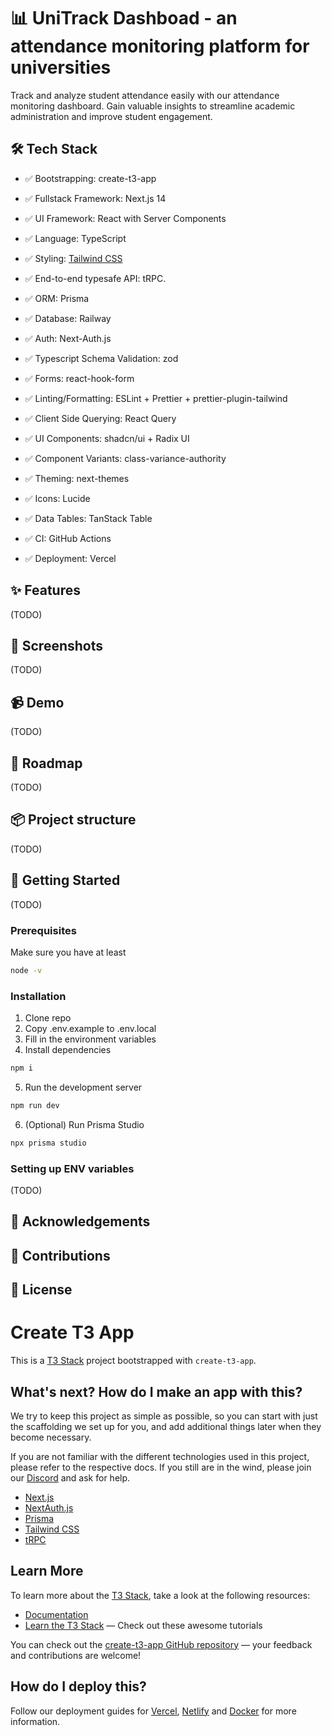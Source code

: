 # 📊 UniTrack Dashboad - an attendance monitoring platform for universities

Track and analyze student attendance easily with our attendance monitoring dashboard. Gain valuable insights to streamline academic administration and improve student engagement.

## 🛠️ Tech Stack

- ✅ Bootstrapping: create-t3-app
- ✅ Fullstack Framework: Next.js 14
- ✅ UI Framework: React with Server Components
- ✅ Language: TypeScript
- ✅ Styling: [Tailwind CSS](https://tailwindcss.com)
- ✅ End-to-end typesafe API: tRPC.
- ✅ ORM: Prisma
- ✅ Database: Railway
- ✅ Auth: Next-Auth.js
- ✅ Typescript Schema Validation: zod

- ✅ Forms: react-hook-form
- ✅ Linting/Formatting: ESLint + Prettier + prettier-plugin-tailwind
- ✅ Client Side Querying: React Query

- ✅ UI Components: shadcn/ui + Radix UI
- ✅ Component Variants: class-variance-authority
- ✅ Theming: next-themes
- ✅ Icons: Lucide
- ✅ Data Tables: TanStack Table

- ✅ CI: GitHub Actions
- ✅ Deployment: Vercel

## ✨ Features

(TODO)

## 📸 Screenshots

(TODO)

## 📹 Demo

(TODO)

## 🎯 Roadmap

(TODO)

## 📦 Project structure

(TODO)

## 🚀 Getting Started

(TODO)

### Prerequisites

Make sure you have at least

```sh
node -v
```

### Installation

1. Clone repo
2. Copy .env.example to .env.local
3. Fill in the environment variables
4. Install dependencies

```sh
npm i
```

5. Run the development server

```sh
npm run dev
```

6. (Optional) Run Prisma Studio

```sh
npx prisma studio
```

### Setting up ENV variables

(TODO)

## 📣 Acknowledgements

## 🙌 Contributions

## 🔑 License

# Create T3 App

This is a [T3 Stack](https://create.t3.gg/) project bootstrapped with `create-t3-app`.

## What's next? How do I make an app with this?

We try to keep this project as simple as possible, so you can start with just the scaffolding we set up for you, and add additional things later when they become necessary.

If you are not familiar with the different technologies used in this project, please refer to the respective docs. If you still are in the wind, please join our [Discord](https://t3.gg/discord) and ask for help.

- [Next.js](https://nextjs.org)
- [NextAuth.js](https://next-auth.js.org)
- [Prisma](https://prisma.io)
- [Tailwind CSS](https://tailwindcss.com)
- [tRPC](https://trpc.io)

## Learn More

To learn more about the [T3 Stack](https://create.t3.gg/), take a look at the following resources:

- [Documentation](https://create.t3.gg/)
- [Learn the T3 Stack](https://create.t3.gg/en/faq#what-learning-resources-are-currently-available) — Check out these awesome tutorials

You can check out the [create-t3-app GitHub repository](https://github.com/t3-oss/create-t3-app) — your feedback and contributions are welcome!

## How do I deploy this?

Follow our deployment guides for [Vercel](https://create.t3.gg/en/deployment/vercel), [Netlify](https://create.t3.gg/en/deployment/netlify) and [Docker](https://create.t3.gg/en/deployment/docker) for more information.
